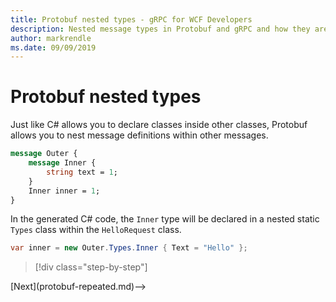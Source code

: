 ```yaml
---
title: Protobuf nested types - gRPC for WCF Developers
description: Nested message types in Protobuf and gRPC and how they are generated in C#
author: markrendle
ms.date: 09/09/2019
---
```


# Protobuf nested types

Just like C# allows you to declare classes inside other classes, Protobuf allows you to nest message definitions within other messages.

```protobuf
message Outer {
    message Inner {
        string text = 1;
    }
    Inner inner = 1;
}
```

In the generated C# code, the `Inner` type will be declared in a nested static `Types` class within the `HelloRequest` class.

```csharp
var inner = new Outer.Types.Inner { Text = "Hello" };
```

>[!div class="step-by-step"]
<!-->[Next](protobuf-repeated.md)-->
